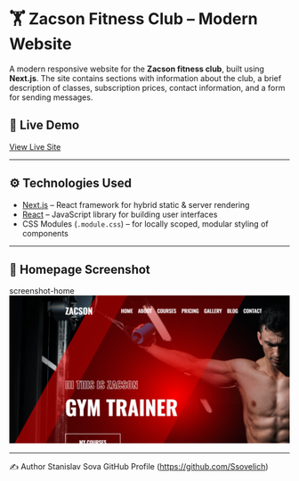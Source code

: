 # 🏋️ Zacson Fitness Club – Modern Website

A modern responsive website for the **Zacson fitness club**, built using **Next.js**. The site contains sections with information about the club, a brief description of classes, subscription prices, contact information, and a form for sending messages.

## 🔗 Live Demo

[View Live Site](https://zacson-fitness-club.vercel.app/)  

---

## ⚙️ Technologies Used

- [Next.js](https://nextjs.org/) – React framework for hybrid static & server rendering
- [React](https://react.dev/) – JavaScript library for building user interfaces
- CSS Modules (`.module.css`) – for locally scoped, modular styling of components

---

## 📸 Homepage Screenshot
screenshot-home
![Homepage](public/images/og-image.png)

---

✍️ Author
Stanislav Sova
GitHub Profile (https://github.com/Ssovelich)
